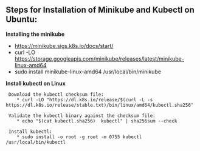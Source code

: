 ## Steps for Installation of Minikube and Kubectl on Ubuntu:

**Installing the minikube**

  * https://minikube.sigs.k8s.io/docs/start/
  * curl -LO https://storage.googleapis.com/minikube/releases/latest/minikube-linux-amd64
  * sudo install minikube-linux-amd64 /usr/local/bin/minikube

**Install kubectl on Linux**
```
 Download the kubectl checksum file:
    * curl -LO "https://dl.k8s.io/release/$(curl -L -s https://dl.k8s.io/release/stable.txt)/bin/linux/amd64/kubectl.sha256"
    
 Validate the kubectl binary against the checksum file:
    * echo "$(cat kubectl.sha256)  kubectl" | sha256sum --check

 Install kubectl:
    * sudo install -o root -g root -m 0755 kubectl /usr/local/bin/kubectl
  ``` 



